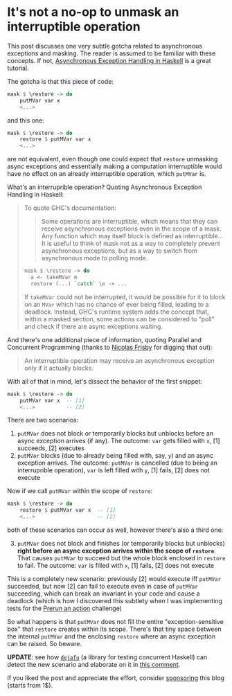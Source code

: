 # It's not a no-op to unmask an interruptible operation

This post discusses one very subtle gotcha related to asynchronous exceptions and masking. The reader is assumed to be familiar with these concepts. If not, [Asynchronous Exception Handling in Haskell](https://www.fpcomplete.com/blog/2018/04/async-exception-handling-haskell) is a great tutorial.

The gotcha is that this piece of code:

```haskell
mask $ \restore -> do
    putMVar var x
    <...>
```

and this one:

```haskell
mask $ \restore -> do
    restore $ putMVar var x
    <...>
```

are not equivalent, even though one could expect that `restore` unmasking async exceptions and essentially making a computation interruptible would have no effect on an already interruptible operation, which `putMVar` is.

What's an interruprible operation? Quoting Asynchronous Exception Handling in Haskell:

> To quote GHC's documentation:
>
> > Some operations are interruptible, which means that they can receive asynchronous exceptions even in the scope of a mask. Any function which may itself block is defined as interruptible... It is useful to think of mask not as a way to completely prevent asynchronous exceptions, but as a way to switch from asynchronous mode to polling mode.
>
> ```haskell
> mask $ \restore -> do
>   a <- takeMVar m
>   restore (...) `catch` \e -> ...
> ```
>
> If `takeMVar` could not be interrupted, it would be possible for it to block on an `MVar` which has no chance of ever being filled, leading to a deadlock. Instead, GHC's runtime system adds the concept that, within a masked section, some actions can be considered to “poll” and check if there are async exceptions waiting.

And there's one additional piece of information, quoting Parallel and Concurrent Programming (thanks to [Nicolas Frisby](https://github.com/nfrisby) for digging that out):

> An interruptible operation may receive an asynchronous exception only if it actually blocks.

With all of that in mind, let's dissect the behavior of the first snippet:

```haskell
mask $ \restore -> do
    putMVar var x  -- [1]
    <...>          -- [2]
```

There are two scenarios:

1. `putMVar` does not block or temporarily blocks but unblocks before an async exception arrives (if any). The outcome: `var` gets filled with `x`, [1] succeeds, [2] executes
2. `putMVar` blocks (due to already being filled with, say, `y`) and an async exception arrives. The outcome: `putMVar` is cancelled (due to being an interruprible operation), `var` is left filled with `y`, [1] fails, [2] does not execute

Now if we call `putMVar` within the scope of `restore`:


```haskell
mask $ \restore -> do
    restore $ putMVar var x  -- [1]
    <...>                    -- [2]
```

both of these scenarios can occur as well, however there's also a third one:

3. `putMVar` does not block and finishes (or temporarily blocks but unblocks) **right before an async exception arrives within the scope of `restore`**. That causes `putMVar` to succeed but the whole block enclosed in `restore` to fail. The outcome: `var` is filled with `x`, [1] fails, [2] does not execute

This is a completely new scenario: previously [2] would execute iff `putMVar` succeeded, but now [2] can fail to execute even in case of `putMVar` succeeding, which can break an invariant in your code and cause a deadlock (which is how I discovered this subtlety when I was implementing tests for the [Prerun an action](https://github.com/effectfully-ou/haskell-challenges/tree/master/h5-prerun-action) challenge)

So what happens is that `putMVar` does not fill the entire "exception-sensitive box" that `restore` creates within its scope. There's that tiny space between the internal `putMVar` and the enclosing `restore` where an async exception can be raised. So beware.

**UPDATE**: see how [`dejafu`](http://hackage.haskell.org/package/dejafu) (a library for testing concurrent Haskell) can detect the new scenario and elaborate on it in [this comment](https://www.reddit.com/r/haskell/comments/nntfui/its_not_a_noop_to_unmask_an_interruptible/gzwtayp).

If you liked the post and appreciate the effort, consider [sponsoring](https://github.com/sponsors/effectfully-ou) this blog (starts from 1$).
